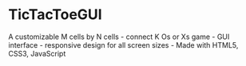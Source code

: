 # TicTacToeGUI
A customizable M cells by N cells -
connect K Os or Xs game -
GUI interface - responsive design for all screen sizes -
Made with HTML5, CSS3, JavaScript
